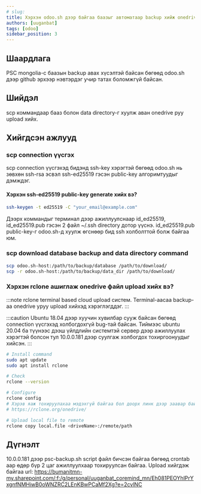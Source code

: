 ```yaml
---
# slug:
title: Хэрхэн odoo.sh дээр байгаа баазыг автоматаар backup хийж onedrive дээр байршуулах вэ?
authors: [uuganbat]
tags: [odoo]
sidebar_position: 3
---
```


## Шаардлага

PSC mongolia-с баазын backup авах хүсэлтэй байсан бөгөөд odoo.sh дээр github эрхээр нэвтэрдэг учир татах боломжгүй байсан.

## Шийдэл

scp коммандаар бааз болон data directory-г хуулж аван onedrive руу upload хийх.

## Хийгдсэн ажлууд

### scp connection үүсгэх

scp connection үүсгэхэд бидэнд ssh-key хэрэгтэй бөгөөд odoo.sh нь зөвхөн ssh-rsa эсвэл ssh-ed25519 гэсэн public-key алгоримтуудыг дэмждэг.

#### Хэрхэн ssh-ed25519 public-key generate хийх вэ?

```bash
ssh-keygen -t ed25519 -C "your_email@example.com"
```

Дээрх коммандыг терминал дээр ажиллуулснаар id_ed25519, id_ed25519.pub гэсэн 2 файл ~/.ssh directory дотор үүснэ. id_ed25519.pub public-key-г odoo.sh-д хуулж өгснөөр бид ssh холболттой болж байгаа юм.

### scp download database backup and data directory command

```bash
scp odoo.sh-host:/path/to/backup/database /path/to/download/
scp -r odoo.sh-host:/path/to/backup/data_dir /path/to/download/
```

### Хэрхэн rclone ашиглаж onedrive файл upload хийх вэ?

:::note
rclone terminal based cloud upload систем. Terminal-аасаа backup-аа onedrive уруу upload хийхэд хэрэглэгддэг.
:::

:::caution
Ubuntu 18.04 дээр хуучин хувилбар сууж байсан бөгөөд connection үүсгэхэд холбогдохгүй bug-тай байсан. Тиймээс ubuntu 20.04 ба түүнээс дээш үйлдлийн системтэй сервер дээр ажиллуулах хэрэгтэй болсон тул 10.0.0.181 дээр суулгаж холбогдох тохиргоонуудыг хийсэн.
:::

```bash
# Install command
sudo apt update
sudo apt install rclone

# Check
rclone --version

# Configure
rclone config
# Хэрэв яаж тохируулахаа мэдэхгүй байгаа бол доорх линк дээр заавар байршууллаа.
# https://rclone.org/onedrive/

# Upload local file to remote
rclone copy local.file <driveName>:/remote/path
```

## Дүгнэлт

10.0.0.181 дээр psc-backup.sh script файл бичсэн байгаа бөгөөд crontab аар өдөр бүр 2 цаг ажиллуулхаар тохируулсан байгаа. Upload хийгдэж байгаа url: https://bumanitmn-my.sharepoint.com/:f:/g/personal/uuganbat_coremind_mn/Eh081PEOYhlPrYxgnfNMHiwB0oWNZRC2LEnKBwPCaMf2Xg?e=2cvlNC
